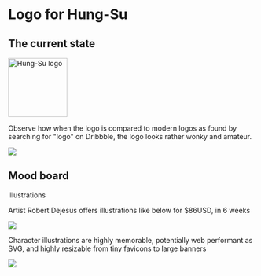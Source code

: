 # Logo for Hung-Su

## The current state

<img src="https://raw.githubusercontent.com/hungsu/hung.su-2018/master/images/logo--black.png" alt="Hung-Su logo" title="Hung-Su" height="120" />

Observe how when the logo is compared to modern logos as found by searching for "logo" on Dribbble, the logo looks rather wonky and amateur.

<img src="https://hung.su/logo-comparison.png" />

## Mood board

Illustrations

Artist Robert Dejesus offers illustrations like below for $86USD, in 6 weeks

<img src="https://i.ebayimg.com/images/g/f9oAAOSwU8hY5q9Z/s-l500.jpg">

Character illustrations are highly memorable, potentially web performant as SVG, and highly resizable from tiny favicons to large banners

<img src="https://www.bencodezen.io/bencodezen-logo.png" />
